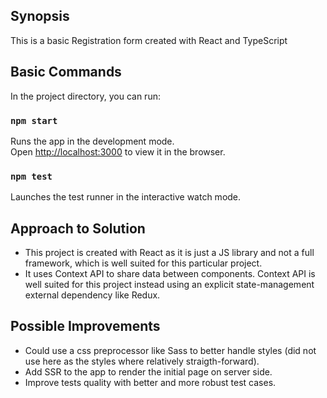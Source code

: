 ## Synopsis

This is a basic Registration form created with React and TypeScript

## Basic Commands

In the project directory, you can run:

### `npm start`

Runs the app in the development mode.\
Open [http://localhost:3000](http://localhost:3000) to view it in the browser.

### `npm test`

Launches the test runner in the interactive watch mode.

## Approach to Solution

* This project is created with React as it is just a JS library and not a full framework, which is well suited for this particular project.
* It uses Context API to share data between components. Context API is well suited for this project instead using an explicit state-management 
external dependency like Redux. 

## Possible Improvements
* Could use a css preprocessor like Sass to better handle styles (did not use here as the styles where relatively straigth-forward).
* Add SSR to the app to render the initial page on server side.
* Improve tests quality with better and more robust test cases.


